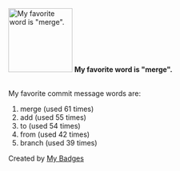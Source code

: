 <img src="https://github.com/my-badges/my-badges/blob/master/src/all-badges/favorite-word/favorite-word.png?raw=true" alt="My favorite word is &quot;merge&quot;." title="My favorite word is &quot;merge&quot;." width="128">
<strong>My favorite word is &quot;merge&quot;.</strong>
<br><br>

My favorite commit message words are:

1. merge (used 61 times)
2. add (used 55 times)
3. to (used 54 times)
4. from (used 42 times)
5. branch (used 39 times)


Created by <a href="https://github.com/my-badges/my-badges">My Badges</a>